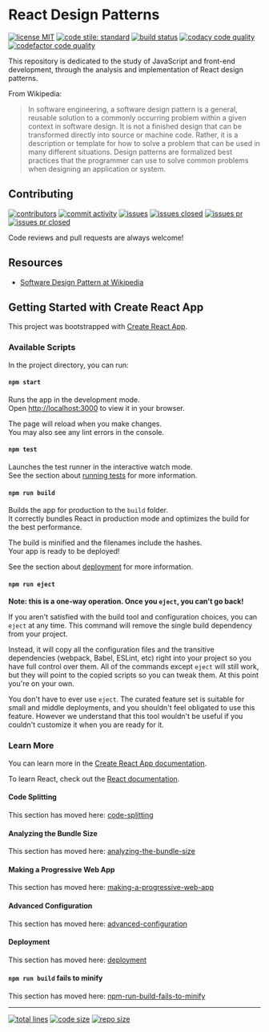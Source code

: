 # React Design Patterns

[![license MIT][1]][2] [![code stile: standard][3]][4] [![build status][9]][10]
[![codacy code quality][5]][6] [![codefactor code quality][7]][8]

This repository is dedicated to the study of JavaScript and front-end
development, through the analysis and implementation of React design
patterns.

From Wikipedia:

> In software engineering, a software design pattern is a general, reusable
> solution to a commonly occurring problem within a given context in software
> design. It is not a finished design that can be transformed directly into
> source or machine code. Rather, it is a description or template for how to
> solve a problem that can be used in many different situations. Design
> patterns are formalized best practices that the programmer can use to solve
> common problems when designing an application or system.

## Contributing

[![contributors][25]][26] [![commit activity][27]][28] [![issues][29]][30]
[![issues closed][31]][32] [![issues pr][33]][34] [![issues pr closed][35]][36]

Code reviews and pull requests are always welcome!

## Resources

- [Software Design Pattern at Wikipedia][111]

## Getting Started with Create React App

This project was bootstrapped with [Create React App][101].

### Available Scripts

In the project directory, you can run:

#### `npm start`

Runs the app in the development mode.\
Open [http://localhost:3000](http://localhost:3000) to view it in your browser.

The page will reload when you make changes.\
You may also see any lint errors in the console.

#### `npm test`

Launches the test runner in the interactive watch mode.\
See the section about [running tests][102] for more information.

#### `npm run build`

Builds the app for production to the `build` folder.\
It correctly bundles React in production mode and optimizes the build for the
best performance.

The build is minified and the filenames include the hashes.\
Your app is ready to be deployed!

See the section about [deployment][103] for more information.

#### `npm run eject`

**Note: this is a one-way operation. Once you `eject`, you can't go back!**

If you aren't satisfied with the build tool and configuration choices, you can
`eject` at any time. This command will remove the single build dependency from
your project.

Instead, it will copy all the configuration files and the transitive
dependencies (webpack, Babel, ESLint, etc) right into your project so you have
full control over them. All of the commands except `eject` will still work,
but they will point to the copied scripts so you can tweak them. At this point
you're on your own.

You don't have to ever use `eject`. The curated feature set is suitable for
small and middle deployments, and you shouldn't feel obligated to use this
feature. However we understand that this tool wouldn't be useful if you
couldn't customize it when you are ready for it.

### Learn More

You can learn more in the [Create React App documentation][104].

To learn React, check out the [React documentation](https://reactjs.org/).

#### Code Splitting

This section has moved here: [code-splitting][105]

#### Analyzing the Bundle Size

This section has moved here: [analyzing-the-bundle-size][106]

#### Making a Progressive Web App

This section has moved here: [making-a-progressive-web-app][107]

#### Advanced Configuration

This section has moved here: [advanced-configuration][108]

#### Deployment

This section has moved here: [deployment][109]

#### `npm run build` fails to minify

This section has moved here: [npm-run-build-fails-to-minify][110]

---

[![total lines][51]][52] [![code size][53]][54] [![repo size][55]][56]

[1]: https://img.shields.io/github/license/jcpedroza/design-patterns-react
[2]: https://en.wikipedia.org/wiki/MIT_License
[3]: https://img.shields.io/badge/code_style-standard-brightgreen.svg
[4]: https://standardjs.com
[5]: https://app.codacy.com/project/badge/Grade/80e2495e7d7741fa9d2e6881698b930a
[6]: https://www.codacy.com/gh/JCPedroza/design-patterns-react/dashboard?utm_source=github.com&amp;utm_medium=referral&amp;utm_content=JCPedroza/design-patterns-react&amp;utm_campaign=Badge_Grade
[7]: https://www.codefactor.io/repository/github/jcpedroza/design-patterns-react/badge
[8]: https://www.codefactor.io/repository/github/jcpedroza/design-patterns-react
[9]: https://img.shields.io/endpoint.svg?url=https%3A%2F%2Factions-badge.atrox.dev%2Fjcpedroza%2Fdesign-patterns-react%2Fbadge%3Fref%3Dmain&style=flat
[10]: https://actions-badge.atrox.dev/jcpedroza/design-patterns-react/goto?ref=main

[25]: https://img.shields.io/github/contributors/JCPedroza/design-patterns-react
[26]: https://img.shields.io/github/contributors/JCPedroza/design-patterns-react
[27]: https://img.shields.io/github/commit-activity/m/JCPedroza/design-patterns-react
[28]: https://img.shields.io/github/commit-activity/m/JCPedroza/design-patterns-react
[29]: https://img.shields.io/github/issues-raw/JCPedroza/design-patterns-react
[30]: https://img.shields.io/github/issues-raw/JCPedroza/design-patterns-react
[31]: https://img.shields.io/github/issues-closed-raw/JCPedroza/design-patterns-react
[32]: https://img.shields.io/github/issues-closed-raw/JCPedroza/design-patterns-react
[33]: https://img.shields.io/github/issues-pr-raw/JCPedroza/design-patterns-react
[34]: https://img.shields.io/github/issues-pr-raw/JCPedroza/design-patterns-react
[35]: https://img.shields.io/github/issues-pr-closed-raw/JCPedroza/design-patterns-react
[36]: https://img.shields.io/github/issues-pr-closed-raw/JCPedroza/design-patterns-react

[51]: https://img.shields.io/tokei/lines/github/jcpedroza/design-patterns-react
[52]: https://img.shields.io/tokei/lines/github/jcpedroza/design-patterns-react
[53]: https://img.shields.io/github/languages/code-size/jcpedroza/design-patterns-react
[54]: https://img.shields.io/github/languages/code-size/jcpedroza/design-patterns-react
[55]: https://img.shields.io/github/repo-size/jcpedroza/design-patterns-react
[56]: https://img.shields.io/github/repo-size/jcpedroza/design-patterns-react

[101]: https://github.com/facebook/create-react-app
[102]: https://facebook.github.io/create-react-app/docs/running-tests
[103]: https://facebook.github.io/create-react-app/docs/deployment
[104]: https://facebook.github.io/create-react-app/docs/getting-started
[105]: https://facebook.github.io/create-react-app/docs/code-splitting
[106]: https://facebook.github.io/create-react-app/docs/analyzing-the-bundle-size
[107]: https://facebook.github.io/create-react-app/docs/making-a-progressive-web-app
[108]: https://facebook.github.io/create-react-app/docs/advanced-configuration
[109]: https://facebook.github.io/create-react-app/docs/deployment
[110]: https://facebook.github.io/create-react-app/docs/troubleshooting#npm-run-build-fails-to-minify
[111]: https://en.wikipedia.org/wiki/Software_design_pattern
